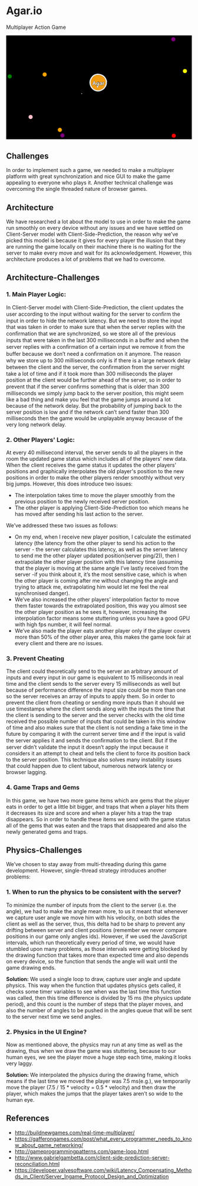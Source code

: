 # Agar.io
Multiplayer Action Game

![alt text](https://raw.githubusercontent.com/hemoali/agar.io/8c0a8f3691088bf2d072af5a4cbb089d9237af6b/screenshots/screenshot.png)

## Challenges
In order to implement such a game, we needed to make a multiplayer platform with great synchronization and nice GUI to make the game appealing to everyone who plays it. Another technical challenge was overcoming the single threaded nature of browser games.

## Architecture
We have researched a lot about the model to use in order to make the game run smoothly on every device without any issues and we have settled on Client-Server model with Client-Side-Prediction, the reason why we’ve picked this model is because it gives for every player the illusion that they are running the game locally on their machine there is no waiting for the server to make every move and wait for its acknowledgement. However, this architecture produces a lot of problems that we had to overcome.

## Architecture-Challenges
### 1. Main Player Logic:
In Client-Server model with Client-Side-Prediction, the client updates the user according to the input without waiting for the server to conﬁrm the input in order to hide the network latency. But we need to store the input that was taken in order to make sure that when the server replies with the conﬁrmation that we are synchronized, so we store all of the previous inputs that were taken in the last 300 milliseconds in a buffer and when the server replies with a conﬁrmation of a certain input we remove it from the buffer because we don’t need a conﬁrmation on it anymore. The reason why we store up to 300 milliseconds only is if there is a large network delay between the client and the server, the conﬁrmation from the server might take a lot of time and if it took more than 300 milliseconds the player position at the client would be further ahead of the server, so in order to prevent that if the server conﬁrms something that is older than 300 milliseconds we simply jump back to the server position, this might seem like a bad thing and make you feel that the game jumps around a lot because of the network delay. But the probability of jumping back to the server position is low and if the network can’t send faster than 300 milliseconds then the game would be unplayable anyway because of the very long network delay.

### 2. Other Players' Logic:
At every 40 millisecond interval, the server sends to all the players in the room the updated game status which includes all of the players' new data. When the client receives the game status it updates the other players' positions and graphically interpolates the old player's position to the new positions in order to make the other players render smoothly without very big jumps. However, this does introduce two issues:
- The interpolation takes time to move the player smoothly from the previous position to the newly received server position.
- The other player is applying Client-Side-Prediction too which means he has moved after sending his last action to the server.

We’ve addressed these two issues as follows:
- On my end, when I receive new player position, I calculate the estimated latency (the latency from the other player to send his action to the server - the server calculates this latency, as well as the server latency to send me the other player updated position(server ping/2)), then I extrapolate the other player position with this latency time (assuming that the player is moving at the same angle I’ve lastly received from the server -if you think about it, it’s the most sensitive case, which is when the other player is coming after me without changing the angle and trying to attack me, extrapolating him would let me feel the real synchronised danger).
- We’ve also increased the other players’ interpolation factor to move them faster towards the extrapolated position, this way you almost see the other player position as he sees it, however, increasing the interpolation factor means some stuttering unless you have a good GPU with high fps number, it will feel normal.
- We’ve also made the player eats another player only if the player covers more than 50% of the other player area, this makes the game look fair at every client and there are no issues.

### 3. Prevent Cheating
The client could theoretically send to the server an arbitrary amount of inputs and every input in our game is equivalent to 15 milliseconds in real time and the client sends to the server every 15 milliseconds as well but because of performance difference the input size could be more than one so the server receives an array of inputs to apply them. So in order to prevent the client from cheating or sending more inputs than it should we use timestamps where the client sends along with the inputs the time that the client is sending to the server and the server checks with the old time received the possible number of inputs that could be taken in this window of time and also makes sure that the client is not sending a fake time in the future by comparing it with the current server time and if the input is valid the server applies it and sends the conﬁrmation to the client. But if the server didn’t validate the input it doesn’t apply the input because it considers it an attempt to cheat and tells the client to force its position back to the server position. This technique also solves many instability issues that could happen due to client tabout, numerous network latency or browser lagging.

### 4. Game Traps and Gems
In this game, we have two more game items which are gems that the player eats in order to get a little bit bigger, and traps that when a player hits them it decreases its size and score and when a player hits a trap the trap disappears. So in order to handle these items we send with the game status all of the gems that was eaten and the traps that disappeared and also the newly generated gems and traps.

## Physics-Challenges
We’ve chosen to stay away from multi-threading during this game development. However, single-thread strategy introduces another problems:

### 1. When to run the physics to be consistent with the server?
To minimize the number of inputs from the client to the server (i.e. the angle), we had to make the angle mean more, to us it meant that whenever we capture user angle we move him with his velocity, on both sides the client as well as the server, thus, this delta had to be sharp to prevent any drifting between server and client positions (remember we never compare positions in our game only angles ids). However, if we used the JavaScript intervals, which run theoretically every period of time, we would have stumbled upon many problems, as those intervals were getting blocked by the drawing function that takes more than expected time and also depends on every device, so the function that sends the angle will wait until the game drawing ends.

**Solution:** We used a single loop to draw, capture user angle and update physics. This way when the function that updates physics gets called, it checks some timer variables to see when was the last time this function was called, then this time difference is divided by 15 ms (the physics update period), and this count is the number of steps that the player moves, and also the number of angles to be pushed in the angles queue that will be sent to the server next time we send angles.

### 2. Physics in the UI Engine?
Now as mentioned above, the physics may run at any time as well as the drawing, thus when we draw the game was stuttering, because to our human eyes, we see the player move a huge step each time, making it looks very laggy.

**Solution:** We interpolated the physics during the drawing frame, which means if the last time we moved the player was 7.5 ms(e.g.), we temporarily move the player (7.5 / 15 * velocity = 0.5 * velocity) and then draw the player, which makes the jumps that the player takes aren’t so wide to the human eye.

## References
- http://buildnewgames.com/real-time-multiplayer/
- https://gafferongames.com/post/what_every_programmer_needs_to_know_about_game_networking/
- http://gameprogrammingpatterns.com/game-loop.html
- http://www.gabrielgambetta.com/client-side-prediction-server-reconciliation.html 
- https://developer.valvesoftware.com/wiki/Latency_Compensating_Methods_in_Client/Server_Ingame_Protocol_Design_and_Optimization
